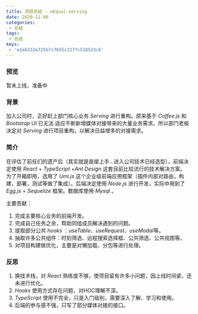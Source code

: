 ```yaml
---
title: 项目总结 - nEqual-serving
date: 2020-11-06
categories:
 - 总结
tags:
 - 总结
keys:
 - 'e1eb332e725b7c7655c227fc518533c6'
---
```


### 预览

暂未上线，准备中

### 背景

加入公司时，正好赶上部门核心业务 *Serving* 进行重构。原来基于 *Coffee.js* 和 *Bootstrap* UI 已无法
适应不断新增媒体对接带来的大量业务需求。所以部门老板决定对 *Serving* 进行项目重构，以解决日益增多的对接需求。

### 简介

在评估了前任们的遗产后（其实就是直接上手...进入公司技术已经选型），前端决定使用 *React* + *TypeScript* +*Ant Design* 这套目前比较流行的技术解决方案。
为了开箱即用，选用了 *Umi.js* 这个企业级前端应用框架（插件内部对路由，构建，部署，测试等做了集成）。后端决定使用 *Node.js* 进行开发，实际中用到了
 *Egg.js* + *Sequelize* 框架。数据库使用 *Mysql* 。 

主要贡献：
1. 完成主要核心业务的前端开发。
2. 完成自己任务之余，帮助同组成员解决遇到的问题。
3. 提取部分公共 *hooks* ：*useTable*、*useRequest*、*useModal*等。
4. 抽取许多公共组件：时刻筛选、远程搜索选择框、公共筛选、公共视图等。
5. 对项目构建做优化，主要是对懒加载、分包等进行处理。

### 反思

1. 换技术栈，对 *React* 熟练度不够，使项目留有许多小问题，因上线时间紧，还未进行优化。
2. *Hooks* 使用方式存在问题，对HOC理解不深。
3. *TypeScript* 使用不完全，只是入门级别，需要深入了解、学习和使用。
4. 后端的参与感不强，只写了部分媒体对接的接口。
